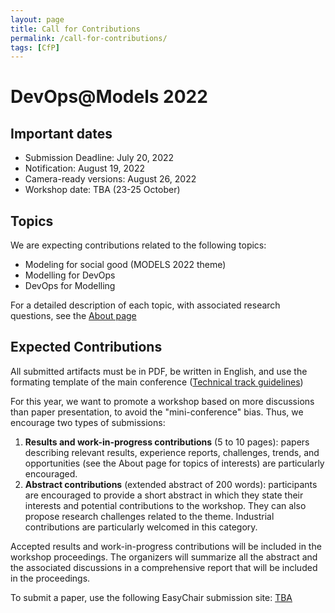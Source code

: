 ```yaml
---
layout: page
title: Call for Contributions
permalink: /call-for-contributions/
tags: [CfP]
---
```


# DevOps@Models 2022

## Important dates

  - Submission Deadline: July 20, 2022
  - Notification: August 19, 2022
  - Camera-ready versions: August 26, 2022
  - Workshop date: TBA (23-25 October)

## Topics

We are expecting contributions related to the following topics:

  - Modeling for social good (MODELS 2022 theme)
  - Modelling for DevOps
  - DevOps for Modelling

For a detailed description of each topic, with associated research questions, see the [About page](../about)

## Expected Contributions

All submitted artifacts must be in PDF, be written in English, and use 
the formating template of the main conference ([Technical track guidelines](https://conf.researchr.org/track/models-2022/models-2022-technical-track#About))

For this year, we want to promote a workshop based on more discussions 
than paper presentation, to avoid the "mini-conference" bias. Thus, we 
encourage two types of submissions:

1. **Results and work-in-progress contributions** (5 to 10 pages): papers  describing relevant results, experience reports, challenges, trends, 
and opportunities (see the About page for topics of interests) are particularly encouraged.
2. **Abstract contributions** (extended abstract of 200 words): participants are encouraged to provide a short abstract in which they state their interests and potential contributions to the workshop. They can also propose research challenges related to the theme. Industrial contributions are particularly welcomed in this category.

Accepted results and work-in-progress contributions will be included in the workshop proceedings. The organizers will summarize all the abstract and the associated discussions in a comprehensive report that will be included in the proceedings. 

To submit a paper, use the following EasyChair submission site: [TBA](TBA)
